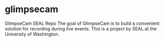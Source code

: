 # glimpsecam
GlimpseCam SEAL Repo
The goal of GlimpseCam is to build a convenient solution for recording during live events.
This is a project by SEAL at the University of Washington.
